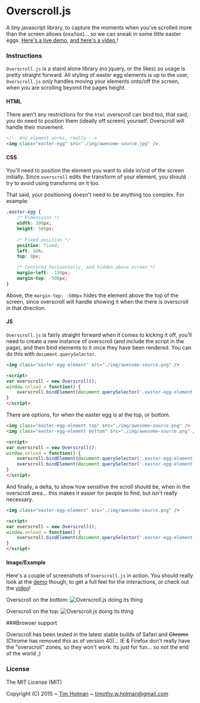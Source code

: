 # Overscroll.js

A tiny javascript library, to capture the moments when you've scrolled more than the screen allows (osx/ios)... so we can sneak in some little easter eggs. [Here's a live demo](http://tholman.com/overscroll), [and here's a video ](http://tholman.com/overscroll/video)!

### Instructions

`Overscroll.js` is a stand alone library (no jquery, or the likes) so usage is pretty straight forward. All styling of easter egg elements is up to the user, `Overscroll.js` only handles moving your elements onto/off the screen, when you are scrolling beyond the pages height.

#### HTML

There aren't any restrictions for the `html` overscroll can bind too, that said, you do need to position them (ideally off screen) yourself. Overscroll will handle their movement.

```html
<!-- Any element works, really -->
<img class="easter-egg" src="./img/awesome-source.jpg" />
```

#### CSS
You'll need to position the element you want to slide in/out of the screen initially. Since `overscroll` edits the transform of your element, you should try to avoid using transforms on it too.

That said, your positioning doesn't need to be anything too complex. For example:

```css
.easter-egg {
	/* Dimensions */
	width: 300px;
	height: 500px;
	
	/* Fixed position */
	position: fixed;
	left: 50%;
	top: 0px;

	/* Centered horizontally, and hidden above screen */
	margin-left: -150px;
	margin-top: -500px;
}
```

Above, the `margin-top: -500px` hides the element above the top of the screen, since overscroll will handle showing it when the there is overscroll in that direction.

#### JS

`Overscroll.js` is fairly straight forward when it comes to kicking it off, you'll need to create a new instance of overscroll (and include the script in the page), and then bind elements to it once they have been rendered. You can do this with `document.querySelector`.

```html
<img class="easter-egg-element" src="./img/awesome-source.png" />

<script>
var overscroll = new Overscroll();
window.onload = function() {
	overscroll.bindElement(document.querySelector('.easter-egg-element'));
}
</script>
```

There are options, for when the easter egg is at the top, or bottom.

```html
<img class="easter-egg-element top" src="./img/awesome-source.png" />
<img class="easter-egg-element bottom" src="./img/awesome-source.png" />

<script>
var overscroll = new Overscroll();
window.onload = function() {
	overscroll.bindElement(document.querySelector('.easter-egg-element.top'), 'top');
	overscroll.bindElement(document.querySelector('.easter-egg-element.bottom'), 'bottom');
}
</script>
```

And finally, a delta, to show how sensitive the scroll should be, when in the overscroll area... this makes it easier for people to find, but isn't really necessary.

```html
<img class="easter-egg-element" src="./img/awesome-source.png" />

<script>
var overscroll = new Overscroll();
window.onload = function() {
	overscroll.bindElement(document.querySelector('.easter-egg-element'), 'top', 2);
}
</script>
```

#### Image/Example

Here's a couple of screenshots of `Overscroll.js` in action. You should really look at the [demo](http://tholman.com/overscroll) though, to get a full feel for the interactions, or check out the [video](http://tholman.com/overscroll/video)!

Overscroll on the bottom:
![Overscroll.js doing its thing](http://i.imgur.com/PSvRl9Z.png "Overscroll Bottom")

Overscroll on the top:
![Overscroll.js doing its thing](http://i.imgur.com/sHmWDsR.png "Overscroll Top")

###Browser support

Overscroll has been tested in the latest stable builds of Safari and ~~Chrome~~ (Chrome has removed this as of version 40)... IE & Firefox don't really have the "overscroll" zones, so they won't work. Its just for fun... so not the end of the world ;)

### License

The MIT License (MIT)

Copyright (C) 2015 ~ [Tim Holman](http://tholman.com) ~ timothy.w.holman@gmail.com
